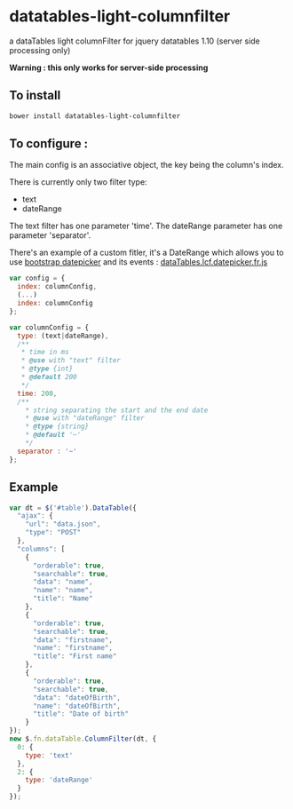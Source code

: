 # datatables-light-columnfilter
a dataTables light columnFilter for jquery datatables 1.10 (server side processing only)

**Warning : this only works for server-side processing**

## To install
```bash
bower install datatables-light-columnfilter
```

## To configure :

The main config is an associative object, the key being the column's index.

There is currently only two filter type:
- text
- dateRange

The text filter has one parameter 'time'.
The dateRange parameter has one parameter 'separator'.

There's an example of a custom fitler, it's a DateRange which allows you to use [bootstrap datepicker](https://github.com/eternicode/bootstrap-datepicker) and its events : [dataTables.lcf.datepicker.fr.js](https://github.com/thansen-solire/datatables-light-columnfilter/blob/master/src/dataTables.lcf.datepicker.fr.js)

```javascript
var config = {
  index: columnConfig,
  (...)
  index: columnConfig
};

var columnConfig = {
  type: (text|dateRange),
  /**
   * time in ms
   * @use with "text" filter
   * @type {int}
   * @default 200
   */
  time: 200,
  /**
    * string separating the start and the end date
    * @use with "dateRange" filter
    * @type {string}
    * @default '~'
    */
  separator : '~'
};
```

## Example
```javascript
var dt = $('#table').DataTable({
  "ajax": {
    "url": "data.json",
    "type": "POST"
  },
  "columns": [
    {
      "orderable": true,
      "searchable": true,
      "data": "name",
      "name": "name",
      "title": "Name"
    },
    {
      "orderable": true,
      "searchable": true,
      "data": "firstname",
      "name": "firstname",
      "title": "First name"
    },
    {
      "orderable": true,
      "searchable": true,
      "data": "dateOfBirth",
      "name": "dateOfBirth",
      "title": "Date of birth"
    }
});
new $.fn.dataTable.ColumnFilter(dt, {
  0: {
    type: 'text'
  },
  2: {
    type: 'dateRange'
  }
});
```

